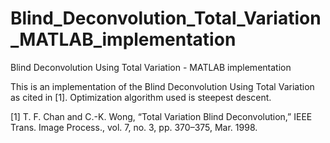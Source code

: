 # Blind_Deconvolution_Total_Variation_MATLAB_implementation
 Blind Deconvolution Using Total Variation - MATLAB implementation

This is an implementation of the Blind Deconvolution Using Total Variation as cited in [1].
Optimization algorithm used is steepest descent.

[1] T. F. Chan and C.-K. Wong, “Total Variation Blind Deconvolution,” IEEE Trans. Image Process., vol. 7, no. 3, pp. 370–375, Mar. 1998.
